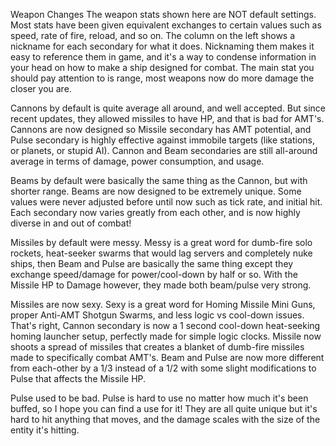 
Weapon Changes
The weapon stats shown here are NOT default settings. Most stats have been given equivalent exchanges to certain values such as speed, rate of fire, reload, and so on.  The column on the left shows a nickname for each secondary for what it does. Nicknaming them makes it easy to reference them in game, and it's a way to condense information in your head on how to make a ship designed for combat. The main stat you should pay attention to is range, most weapons now do more damage the closer you are.

Cannons by default is quite average all around, and well accepted. But since recent updates, they allowed missiles to have HP, and that is bad for AMT's.
Cannons are now designed so Missile secondary has AMT potential, and Pulse secondary is highly effective against immobile targets (like stations, or planets, or stupid AI). Cannon and Beam secondaries are still all-around average in terms of damage, power consumption, and usage.

Beams by default were basically the same thing as the Cannon, but with shorter range.
Beams are now designed to be extremely unique. Some values were never adjusted before until now such as tick rate, and initial hit. Each secondary now varies greatly from each other, and is now highly diverse in and out of combat!

Missiles by default were messy. Messy is a great word for dumb-fire solo rockets, heat-seeker swarms that would lag servers and completely nuke ships, then Beam and Pulse are basically the same thing except they exchange speed/damage for power/cool-down by half or so. With the Missile HP to Damage however, they made both beam/pulse very strong.

Missiles are now sexy. Sexy is a great word for Homing Missile Mini Guns, proper Anti-AMT Shotgun Swarms, and less logic vs cool-down issues. That's right, Cannon secondary is now a 1 second cool-down heat-seeking homing launcher setup, perfectly made for simple logic clocks. Missile now shoots a spread of missiles that creates a blanket of dumb-fire missiles made to specifically combat AMT's. Beam and Pulse are now more different from each-other by a 1/3 instead of a 1/2 with some slight modifications to Pulse that affects the Missile HP.

Pulse used to be bad.
Pulse is hard to use no matter how much it's been buffed, so I hope you can find a use for it! They are all quite unique but it's hard to hit anything that moves, and the damage scales with the size of the entity it's hitting.

